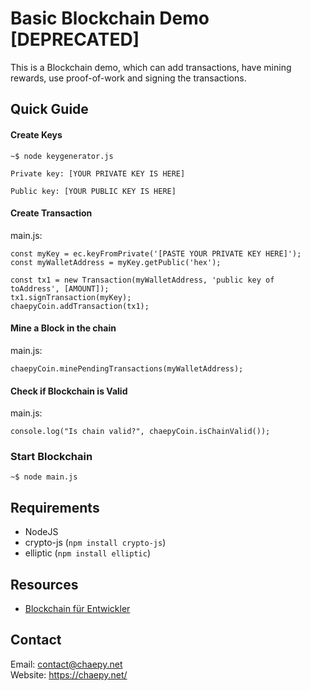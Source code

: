 # Basic Blockchain Demo [DEPRECATED]
This is a Blockchain demo, which can add transactions, have mining rewards, use proof-of-work and signing the transactions.
## Quick Guide
#### Create Keys
```
~$ node keygenerator.js

Private key: [YOUR PRIVATE KEY IS HERE]

Public key: [YOUR PUBLIC KEY IS HERE]
```
#### Create Transaction
main.js:
```
const myKey = ec.keyFromPrivate('[PASTE YOUR PRIVATE KEY HERE]');
const myWalletAddress = myKey.getPublic('hex');

const tx1 = new Transaction(myWalletAddress, 'public key of toAddress', [AMOUNT]);
tx1.signTransaction(myKey);
chaepyCoin.addTransaction(tx1);
```
#### Mine a Block in the chain
main.js:
```
chaepyCoin.minePendingTransactions(myWalletAddress);
```
#### Check if Blockchain is Valid 
main.js:
```
console.log("Is chain valid?", chaepyCoin.isChainValid());
```
### Start Blockchain
```
~$ node main.js
```
## Requirements
- NodeJS
- crypto-js (`npm install crypto-js`)
- elliptic (`npm install elliptic`)

## Resources
- [Blockchain für Entwickler](https://www.amazon.de/Blockchain-f%C3%BCr-Entwickler-Programmierung-Praxisbeispielen/dp/3836263904)

## Contact
Email: contact@chaepy.net\
Website: https://chaepy.net/ 

